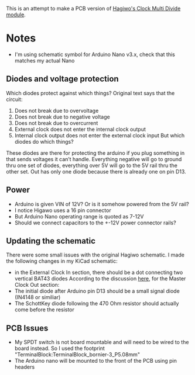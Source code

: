 This is an attempt to make a PCB version of [Hagiwo's Clock Multi Divide module](https://note.com/solder_state/n/n8907f2f6e8f5).

# Notes

- I'm using schematic symbol for Arduino Nano v3.x, check that this matches my actual Nano

## Diodes and voltage protection

Which diodes protect against which things? Original text says that the circuit:
1. Does not break due to overvoltage
2. Does not break due to negative voltage
3. Does not break due to overcurrent
4. External clock does not enter the internal clock output
5. Internal clock output does not enter the external clock input
But which diodes do which things?

These diodes are there for protecting the arduino if you plug something in that sends voltages it can’t handle.
Everything negative will go to ground thru one set of diodes, everything over 5V will go to the 5V rail thru the other set.
Out has only one diode because there is already one on pin D13.

## Power

- Arduino is given VIN of 12V? Or is it somehow powered from the 5V rail?
- I notice Higawo uses a 16 pin connector
- But Arduino Nano operating range is quoted as 7-12V
- Should we connect capacitors to the +-12V power connector rails?

## Updating the schematic

There were some small issues with the original Hagiwo schematic. I made the following changes in my KiCad schematic:
- in the External Clock In section, there should be a dot connecting two vertical BAT43 diodes
According to the discussion [here](https://lookmumnocomputer.discourse.group/t/arduino-clock-multiple-divider/2612/3), for the Master Clock Out section:
- The initial diode after Arduino pin D13 should be a small signal diode (IN4148 or similiar)
- The SchottKey diode following the 470 Ohm resistor should actually come before the resistor

## PCB Issues

- My SPDT switch is not board mountable and will need to be wired to the board instead. So I used the footprint "TerminalBlock:TerminalBlock_bornier-3_P5.08mm"
- The Arduino nano will be mounted to the front of the PCB using pin headers
